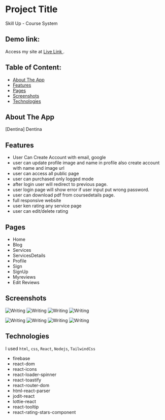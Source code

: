 # Project Title

Skill Up - Course System

## Demo link:

Access my site at [Live Link ](https://service-review-ms.web.app/).

## Table of Content:

- [About The App](#about-the-app)
- [Features](#features)
- [Pages](#pages)
- [Screenshots](#screenshots)
- [Technologies](#technologies)

## About The App

[Dentina] Dentina

## Features

- User Can Create Account with email, google
- user can update profile image and name in profile also create account with name and image url
- user can access all public page
- user can purchased only logged mode
- after login user will redirect to previous page.
- user login page will show error if user input put wrong password.
- user can download pdf from coursedetails page.
- full responsive website
- user ken rating any service page
- user can edit/delete rating

## Pages

- Home
- Blog
- Services
- ServicesDetails
- Profile
- Sign
- SignUp
- Myreviews
- Edit Reviews

## Screenshots

![Writing](https://i.ibb.co/9ZD7LWF/screencapture-service-review-ms-web-app-2022-11-10-21-57-30.jpg)
![Writing](https://i.ibb.co/Zf7NRDr/screencapture-service-review-ms-web-app-services-2022-11-10-21-57-42.jpg)
![Writing](https://i.ibb.co/Z1ZpRJT/screencapture-service-review-ms-web-app-login-2022-11-10-21-57-56.jpg)
![Writing](https://i.ibb.co/pzj9VpK/screencapture-service-review-ms-web-app-reg-2022-11-10-21-58-02.jpg)

![Writing](https://i.ibb.co/kMBz4T8/screencapture-service-review-ms-web-app-services-636d12257fbf3e6d212d386c-2022-11-10-21-59-05.jpg)
![Writing](https://i.ibb.co/KhT4HBq/screencapture-service-review-ms-web-app-editreview-636d16d67fbf3e6d212d386e-2022-11-10-21-58-44.jpg)
![Writing](https://i.ibb.co/hfKhSTz/screencapture-service-review-ms-web-app-myreviews-2022-11-10-21-58-35.jpg)
![Writing](https://i.ibb.co/QPqB7qN/screencapture-service-review-ms-web-app-addservices-2022-11-10-21-58-22.jpg)

## Technologies

I used `html`, `css`, `React`, `Nodejs`, `TailwindCss`

- firebase
- react-dom
- react-icons
- react-loader-spinner
- react-toastify
- react-router-dom
- html-react-parser
- jodit-react
- lottie-react
- react-tooltip
- react-rating-stars-component
